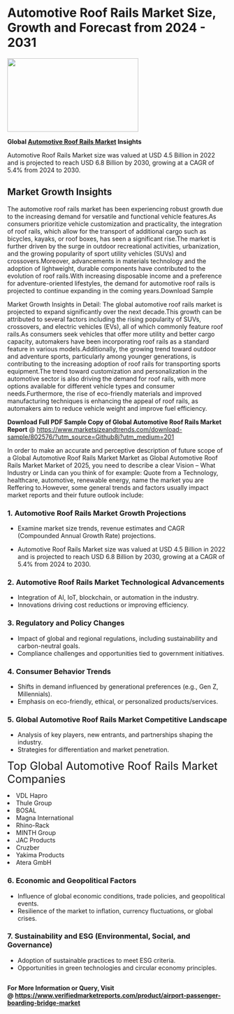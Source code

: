 <H1>Automotive Roof Rails Market Size, Growth and Forecast from 2024 - 2031</H1><img class="aligncenter size-medium wp-image-584254" src="https://thirdeyenews.in/wp-content/uploads/2024/09/Global-Market-Research-300x168.jpeg" alt="" width="300" height="168" /><p><strong>Global&nbsp;<a href="https://www.marketsizeandtrends.com/download-sample/802576/?utm_source=Github8j?utm_medium=201">Automotive Roof Rails Market</a> Insights</strong></p><p>Automotive Roof Rails Market size was valued at USD 4.5 Billion in 2022 and is projected to reach USD 6.8 Billion by 2030, growing at a CAGR of 5.4% from 2024 to 2030.</p><p><h2>Market Growth Insights</h2> <p>The automotive roof rails market has been experiencing robust growth due to the increasing demand for versatile and functional vehicle features.As consumers prioritize vehicle customization and practicality, the integration of roof rails, which allow for the transport of additional cargo such as bicycles, kayaks, or roof boxes, has seen a significant rise.The market is further driven by the surge in outdoor recreational activities, urbanization, and the growing popularity of sport utility vehicles (SUVs) and crossovers.Moreover, advancements in materials technology and the adoption of lightweight, durable components have contributed to the evolution of roof rails.With increasing disposable income and a preference for adventure-oriented lifestyles, the demand for automotive roof rails is projected to continue expanding in the coming years.Download Sample</p> <p>Market Growth Insights in Detail: The global automotive roof rails market is projected to expand significantly over the next decade.This growth can be attributed to several factors including the rising popularity of SUVs, crossovers, and electric vehicles (EVs), all of which commonly feature roof rails.As consumers seek vehicles that offer more utility and better cargo capacity, automakers have been incorporating roof rails as a standard feature in various models.Additionally, the growing trend toward outdoor and adventure sports, particularly among younger generations, is contributing to the increasing adoption of roof rails for transporting sports equipment.The trend toward customization and personalization in the automotive sector is also driving the demand for roof rails, with more options available for different vehicle types and consumer needs.Furthermore, the rise of eco-friendly materials and improved manufacturing techniques is enhancing the appeal of roof rails, as automakers aim to reduce vehicle weight and improve fuel efficiency.</p><p><span class=""><strong>Download Full PDF Sample Copy of Global Automotive Roof Rails Market Report</strong> @ <a href="https://www.marketsizeandtrends.com/download-sample/802576/?utm_source=Github8j?utm_medium=201" target="_blank">https://www.marketsizeandtrends.com/download-sample/802576/?utm_source=Github8j?utm_medium=201</a></span></p><p>In order to make an accurate and perceptive description of future scope of a Global&nbsp;Automotive Roof Rails Market Market as Global&nbsp;Automotive Roof Rails Market Market of 2025, you need to describe a clear Vision &ndash; What Industry or Linda can you think of for example: Quote from a Technology, healthcare, automotive, renewable energy, name the market you are Reffering to.However, some general trends and factors usually impact market reports and their future outlook include:</p><h3>1.&nbsp;<strong>Automotive Roof Rails Market Growth Projections</strong></h3><ul><li>Examine market size trends, revenue estimates and CAGR (Compounded Annual Growth Rate) projections.</li><li><p>Automotive Roof Rails Market size was valued at USD 4.5 Billion in 2022 and is projected to reach USD 6.8 Billion by 2030, growing at a CAGR of 5.4% from 2024 to 2030.</p></li></ul><h3>2.&nbsp;<strong>Automotive Roof Rails Market Technological Advancements</strong></h3><ul><li>Integration of AI, IoT, blockchain, or automation in the industry.</li><li>Innovations driving cost reductions or improving efficiency.</li></ul><h3>3.&nbsp;<strong>Regulatory and Policy Changes</strong></h3><ul><li>Impact of global and regional regulations, including sustainability and carbon-neutral goals.</li><li>Compliance challenges and opportunities tied to government initiatives.</li></ul><h3>4.&nbsp;<strong>Consumer Behavior Trends</strong></h3><ul><li>Shifts in demand influenced by generational preferences (e.g., Gen Z, Millennials).</li><li>Emphasis on eco-friendly, ethical, or personalized products/services.</li></ul><h3>5.&nbsp;<strong>Global Automotive Roof Rails Market Competitive Landscape</strong></h3><ul><li>Analysis of key players, new entrants, and partnerships shaping the industry.</li><li>Strategies for differentiation and market penetration.</li></ul><p data-pm-slice="1 1 []"><span style="color: inherit; font-family: inherit; font-size: 25px;">Top Global Automotive Roof Rails Market Companies</span></p><div class="" data-test-id=""><p><li>VDL Hapro</li><li> Thule Group</li><li> BOSAL</li><li> Magna International</li><li> Rhino-Rack</li><li> MINTH Group</li><li> JAC Products</li><li> Cruzber</li><li> Yakima Products</li><li> Atera GmbH</li></p></div><h3>6.&nbsp;<strong>Economic and Geopolitical Factors</strong></h3><ul><li>Influence of global economic conditions, trade policies, and geopolitical events.</li><li>Resilience of the market to inflation, currency fluctuations, or global crises.</li></ul><h3>7.&nbsp;<strong>Sustainability and ESG (Environmental, Social, and Governance)</strong></h3><ul><li>Adoption of sustainable practices to meet ESG criteria.</li><li>Opportunities in green technologies and circular economy principles.</li></ul><h2><strong style="font-size: 14px;">For More Information or Query, Visit @&nbsp;</strong><a style="background-color: #ffffff; font-size: 14px;" href="https://www.marketsizeandtrends.com/report/automotive-roof-rails-market/" target="_blank">https://www.verifiedmarketreports.com/product/airport-passenger-boarding-bridge-market</a></h2>